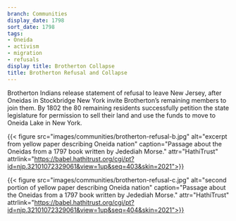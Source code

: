 ```yaml
---
branch: Communities
display_date: 1798
sort_date: 1798
tags:
- Oneida
- activism
- migration
- refusals
display title: Brotherton Collapse
title: Brotherton Refusal and Collapse
---
```


Brotherton Indians release statement of refusal to leave New Jersey, after Oneidas in Stockbridge New York invite Brotherton’s remaining members to join them. By 1802 the 80 remaining residents successfully petition the state legislature for permission to sell their land and use the funds to move to Oneida Lake in New York. 

{{< figure src="images/communities/brotherton-refusal-b.jpg" alt="excerpt from yellow paper describing Oneida nation" caption="Passage about the Oneidas from a 1797 book written by Jedediah Morse." attr="HathiTrust" attrlink="https://babel.hathitrust.org/cgi/pt?id=njp.32101072329061&view=1up&seq=403&skin=2021">}}

{{< figure src="images/communities/brotherton-refusal-c.jpg" alt="second portion of yellow paper describing Oneida nation" caption="Passage about the Oneidas from a 1797 book written by Jedediah Morse." attr="HathiTrust" attrlink="https://babel.hathitrust.org/cgi/pt?id=njp.32101072329061&view=1up&seq=404&skin=2021">}}
